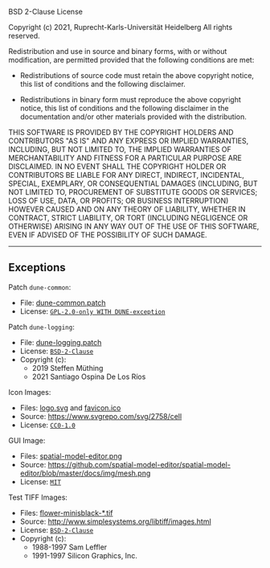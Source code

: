 BSD 2-Clause License

Copyright (c) 2021, Ruprecht-Karls-Universität Heidelberg
All rights reserved.

Redistribution and use in source and binary forms, with or without
modification, are permitted provided that the following conditions are met:

* Redistributions of source code must retain the above copyright notice, this
  list of conditions and the following disclaimer.

* Redistributions in binary form must reproduce the above copyright notice,
  this list of conditions and the following disclaimer in the documentation
  and/or other materials provided with the distribution.

THIS SOFTWARE IS PROVIDED BY THE COPYRIGHT HOLDERS AND CONTRIBUTORS "AS IS"
AND ANY EXPRESS OR IMPLIED WARRANTIES, INCLUDING, BUT NOT LIMITED TO, THE
IMPLIED WARRANTIES OF MERCHANTABILITY AND FITNESS FOR A PARTICULAR PURPOSE ARE
DISCLAIMED. IN NO EVENT SHALL THE COPYRIGHT HOLDER OR CONTRIBUTORS BE LIABLE
FOR ANY DIRECT, INDIRECT, INCIDENTAL, SPECIAL, EXEMPLARY, OR CONSEQUENTIAL
DAMAGES (INCLUDING, BUT NOT LIMITED TO, PROCUREMENT OF SUBSTITUTE GOODS OR
SERVICES; LOSS OF USE, DATA, OR PROFITS; OR BUSINESS INTERRUPTION) HOWEVER
CAUSED AND ON ANY THEORY OF LIABILITY, WHETHER IN CONTRACT, STRICT LIABILITY,
OR TORT (INCLUDING NEGLIGENCE OR OTHERWISE) ARISING IN ANY WAY OUT OF THE USE
OF THIS SOFTWARE, EVEN IF ADVISED OF THE POSSIBILITY OF SUCH DAMAGE.

----

## Exceptions

Patch `dune-common`:
  * File: [dune-common.patch](/.ci/dune-common.patch)
  * License: [`GPL-2.0-only WITH DUNE-exception`](https://spdx.org/licenses/GPL-2.0-only.html)

Patch `dune-logging`:
  * File: [dune-logging.patch](/.ci/dune-common.patch)
  * License: [`BSD-2-Clause`](https://spdx.org/licenses/BSD-2-Clause.html)
  * Copyright (c):
      - 2019 Steffen Müthing
      - 2021 Santiago Ospina De Los Ríos

Icon Images:
  * Files: [logo.svg](/doc/docusaurus/static/img/logo.svg) and [favicon.ico](/doc/docusaurus/static/img/favicon.ico)
  * Source: https://www.svgrepo.com/svg/2758/cell
  * License: [`CC0-1.0`](https://spdx.org/licenses/CC0-1.0.html)

GUI Image:
  * Files: [spatial-model-editor.png](/doc/docusaurus/docs/img/spatial-model-editor.png)
  * Source: https://github.com/spatial-model-editor/spatial-model-editor/blob/master/docs/img/mesh.png
  * License: [`MIT`](https://spdx.org/licenses/MIT.html)

Test TIFF Images:
  * Files: [flower-minisblack-*.tif](/test/data/tif)
  * Source: http://www.simplesystems.org/libtiff/images.html
  * License: [`BSD-2-Clause`](https://spdx.org/licenses/BSD-2-Clause.html)
  * Copyright (c):
      - 1988-1997 Sam Leffler
      - 1991-1997 Silicon Graphics, Inc.
